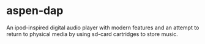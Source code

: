 # aspen-dap
An ipod-inspired digital audio player with modern features and an attempt to return to physical media by using sd-card cartridges to store music.

